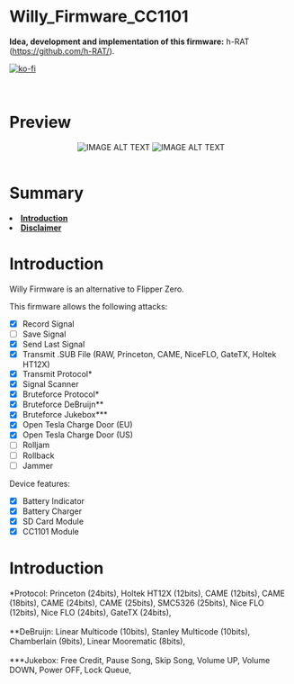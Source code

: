 # Willy_Firmware_CC1101

<strong>Idea, development and implementation of this firmware:</strong> h-RAT (https://github.com/h-RAT/).

[![ko-fi](https://ko-fi.com/img/githubbutton_sm.svg)](https://ko-fi.com/Y8Y1L3OUQ)

<br>

# Preview
<div align="center">
  <img src="https://i.imgur.com/3xvhj2k.png" alt="IMAGE ALT TEXT">  <img src="https://i.imgur.com/Mdsvnu6.png" alt="IMAGE ALT TEXT">
</div>

<br>

# Summary
<li><strong><a href="#introduciton">Introduction</a></strong></li>
<li><strong><a href="#disclaimer">Disclaimer</a></strong></li>

# Introduction<a id="introduction"></a>
Willy Firmware is an alternative to Flipper Zero.

This firmware allows the following attacks:
- [x] Record Signal
- [ ] Save Signal
- [x] Send Last Signal
- [x] Transmit .SUB File (RAW, Princeton, CAME, NiceFLO, GateTX, Holtek HT12X)
- [x] Transmit Protocol*
- [x] Signal Scanner
- [x] Bruteforce Protocol*
- [x] Bruteforce DeBruijn**
- [x] Bruteforce Jukebox***
- [x] Open Tesla Charge Door (EU)
- [x] Open Tesla Charge Door (US)
- [ ] Rolljam
- [ ] Rollback
- [ ] Jammer

Device features:
- [x] Battery Indicator
- [x] Battery Charger
- [x] SD Card Module
- [x] CC1101 Module

# Introduction<a id="introduction"></a>

*Protocol: Princeton (24bits), Holtek HT12X (12bits), CAME (12bits), CAME (18bits), CAME (24bits), CAME (25bits), SMC5326 (25bits), Nice FLO (12bits), Nice FLO (24bits), GateTX (24bits),
<br><br>
**DeBruijn: Linear Multicode (10bits), Stanley Multicode (10bits), Chamberlain (9bits), Linear Moorematic (8bits),
<br><br>
***Jukebox: Free Credit, Pause Song, Skip Song, Volume UP, Volume DOWN, Power OFF, Lock Queue,


